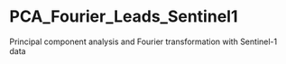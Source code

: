 # PCA_Fourier_Leads_Sentinel1
Principal component analysis and Fourier transformation with Sentinel-1 data
